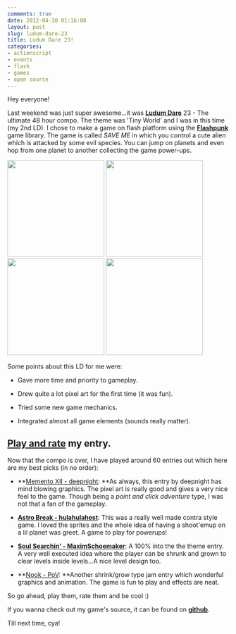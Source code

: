 ```yaml
---
comments: true
date: 2012-04-30 01:16:08
layout: post
slug: ludum-dare-23
title: Ludum Dare 23!
categories:
- actionscript
- events
- flash
- games
- open source
---
```


Hey everyone!

Last weekend was just super awesome...it was **[Ludum Dare](http://www.ludumdare.com/compo/)** 23 - The ultimate 48 hour compo. The theme was 'Tiny World' and I was in this time (my 2nd LD). I chose to make a game on flash platform using the **[Flashpunk](http://www.flashpunk.com)** game library. The game is called _SAVE ME_ in which you control a cute alien which is attacked by some evil species. You can jump on planets and even hop from one planet to another collecting the game power-ups.

<a href="/images/ld23_ss1.png"><img src="/images/ld23_ss1.png" width="220" /></a>
<a href="/images/ld23_ss1.png"><img src="/images/ld23_ss2.png" width="220" /></a>
<a href="/images/ld23_ss1.png"><img src="/images/ld23_ss3.png" width="220" /></a>
<a href="/images/ld23_ss1.png"><img src="/images/ld23_ss4.png" width="220" /></a>


Some points about this LD for me were:



	
  * Gave more time and priority to gameplay.

	
  * Drew quite a lot pixel art for the first time (it was fun).

	
  * Tried some new game mechanics.

	
  * Integrated almost all game elements (sounds really matter).




## **[Play and rate](http://www.ludumdare.com/compo/ludum-dare-23/?action=preview&uid=4201)** my entry.


Now that the compo is over, I have played around 60 entries out which here are my best picks (in no order):



	
  * **[Memento XII - deepnight](http://www.ludumdare.com/compo/ludum-dare-23/?action=preview&uid=2982): **As always, this entry by deepnight has mind blowing graphics. The pixel art is really good and gives a very nice feel to the game. Though being a _point and click adventure_ type, I was not that a fan of the gameplay.

	
  * **[Astro Break - hulahulahest](http://www.ludumdare.com/compo/ludum-dare-23/?action=preview&uid=528)**: This was a really well made contra style game. I loved the sprites and the whole idea of having a shoot'emup on a lil planet was greet. A game to play for powerups!

	
  * **[Soul Searchin' - MaximSchoemaker](http://www.ludumdare.com/compo/ludum-dare-23/?action=preview&uid=11306)**: A 100% into the the theme entry. A very well executed idea where the player can be shrunk and grown to clear levels inside levels...A nice level design too.

	
  * **[Nook - PoV](http://www.ludumdare.com/compo/ludum-dare-23/?action=preview&uid=19): **Another shrink/grow type jam entry which wonderful graphics and animation. The game is fun to play and effects are neat.


So go ahead, play them, rate them and be cool :)

If you wanna check out my game's source, it can be found on **[github](https://github.com/chinchang/LD23)**.

Till next time, cya!
